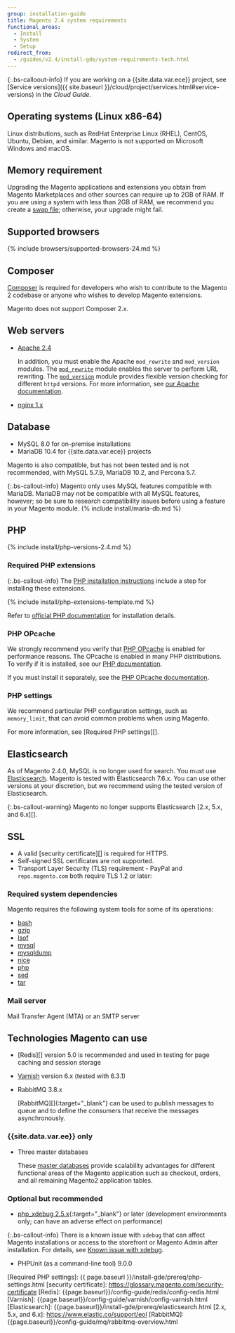 ```yaml
---
group: installation-guide
title: Magento 2.4 system requirements
functional_areas:
  - Install
  - System
  - Setup
redirect_from:
  - /guides/v2.4/install-gde/system-requirements-tech.html
---
```


{:.bs-calloout-info}
If you are working on a {{site.data.var.ece}} project, see [Service versions]({{ site.baseurl }}/cloud/project/services.html#service-versions) in the _Cloud Guide_.

## Operating systems (Linux x86-64)

Linux distributions, such as RedHat Enterprise Linux (RHEL), CentOS, Ubuntu, Debian, and similar.
Magento is not supported on Microsoft Windows and macOS.

## Memory requirement

Upgrading the Magento applications and extensions you obtain from Magento Marketplaces and other sources can require up to 2GB of RAM. If you are using a system with less than 2GB of RAM, we recommend you create a [swap file](https://support.magento.com/hc/en-us/articles/360032980432); otherwise, your upgrade might fail.

## Supported browsers

{% include browsers/supported-browsers-24.md %}

## Composer

[Composer][] is required for developers who wish to contribute to the Magento 2 codebase or anyone who wishes to develop Magento extensions.

Magento does not support Composer 2.x.

## Web servers

*  [Apache 2.4][]

   In addition, you must enable the Apache `mod_rewrite` and `mod_version` modules. The [`mod_rewrite`][] module enables the server to perform URL rewriting. The [`mod_version`][] module provides flexible version checking for different `httpd` versions. For more information, see [our Apache documentation][].

*  [nginx 1.x][]

## Database

*  MySQL 8.0 for on-premise installations
*  MariaDB 10.4 for {{site.data.var.ece}} projects

Magento is also compatible, but has not been tested and is not recommended, with MySQL 5.7.9, MariaDB 10.2, and Percona 5.7.

{:.bs-callout-info}
Magento only uses MySQL features compatible with MariaDB. MariaDB may not be compatible with all MySQL features, however; so be sure to research compatibility issues before using a feature in your Magento module. {% include install/maria-db.md %}

## PHP

{% include install/php-versions-2.4.md %}

### Required PHP extensions

{:.bs-callout-info}
The [PHP installation instructions][] include a step for installing these extensions.

<!--{% assign packages = site.data.codebase.v2_4.open-source.composer_lock.packages %}-->
{% include install/php-extensions-template.md %}

Refer to [official PHP documentation][] for installation details.

### PHP OPcache

We strongly recommend you verify that [PHP OPcache][] is enabled for performance reasons. The OPcache is enabled in many PHP distributions. To verify if it is installed, see our [PHP documentation][].

If you must install it separately, see the [PHP OPcache documentation][].

### PHP settings

We recommend particular PHP configuration settings, such as `memory_limit`, that can avoid common problems when using Magento.

For more information, see [Required PHP settings][].

## Elasticsearch

As of Magento 2.4.0, MySQL is no longer used for search. You must use [Elasticsearch]({{page.baseurl}}/install-gde/prereq/elasticsearch.html). Magento is tested with Elasticsearch 7.6.x. You can use other versions at your discretion, but we recommend using the tested version of Elasticsearch.

{:.bs-callout-warning}
Magento no longer supports Elasticsearch [2.x, 5.x, and 6.x][].

## SSL

*  A valid [security certificate][] is required for HTTPS.
*  Self-signed SSL certificates are not supported.
*  Transport Layer Security (TLS) requirement - PayPal and `repo.magento.com` both require TLS 1.2 or later:

### Required system dependencies

Magento requires the following system tools for some of its operations:

*  [bash][]
*  [gzip][]
*  [lsof][]
*  [mysql][]
*  [mysqldump][]
*  [nice][]
*  [php][]
*  [sed][]
*  [tar][]

### Mail server

Mail Transfer Agent (MTA) or an SMTP server

## Technologies Magento can use

*  [Redis][] version 5.0 is recommended and used in testing for page caching and session storage
*  [Varnish]({{page.baseurl}}/config-guide/varnish/config-varnish.html) version 6.x (tested with 6.3.1)

*  RabbitMQ 3.8.x

   [RabbitMQ][]{:target="_blank"} can be used to publish messages to queue and to define the consumers that receive the messages asynchronously.

### {{site.data.var.ee}} only

*  Three master databases

   These [master databases][] provide scalability advantages for different functional areas of the Magento application such as checkout, orders, and all remaining Magento2 application tables.

### Optional but recommended

*  [php_xdebug 2.5.x][]{:target="_blank"} or later (development environments only; can have an adverse effect on performance)

{:.bs-callout-info}
There is a known issue with `xdebug` that can affect Magento installations or access to the storefront or Magento Admin after installation. For details, see [Known issue with xdebug][].

*  PHPUnit (as a command-line tool) 9.0.0

<!-- Link Definitions -->
[`mcrypt`]: http://php.net/manual/en/book.mcrypt.php
[Known issue with xdebug]: https://support.magento.com/hc/en-us/articles/360034242212
[php_xdebug 2.5.x]: http://xdebug.org/download.php
[master databases]: {{page.baseurl}}/config-guide/multi-master/multi-master.html
[bash]: https://www.gnu.org/software/bash/
[gzip]: https://www.gzip.org/
[lsof]: https://linux.die.net/man/8/lsof
[mysql]: https://www.mysql.com/
[mysqldump]: https://dev.mysql.com/doc/refman/8.0/en/mysqldump.html
[nice]: https://linux.die.net/man/1/nice
[php]: http://www.php.net/
[sed]: https://www.gnu.org/software/sed/manual/sed.html
[tar]: https://linux.die.net/man/1/tar
[Composer]: https://glossary.magento.com/composer
[Apache 2.4]: http://httpd.apache.org/download.cgi
[`mod_rewrite`]: https://httpd.apache.org/docs/2.4/mod/mod_rewrite.html
[`mod_version`]: https://httpd.apache.org/docs/2.4/mod/mod_version.html
[our Apache documentation]: {{page.baseurl}}/install-gde/prereq/apache.html
[nginx 1.x]: https://nginx.org/en/download.html
[ZenHub board]: https://app.zenhub.com/workspace/o/magento-engcom/php-7.2-support/boards?repos=116423356,116426364,115111902
[PHP installation instructions]: prereq/php-settings.html
[official PHP documentation]: http://php.net/manual/en/extensions.php
[PHP OPcache]: http://php.net/manual/en/intro.opcache.php
[PHP documentation]: prereq/php-settings.html
[PHP OPcache documentation]: http://php.net/manual/en/opcache.setup.php
[Required PHP settings]: {{ page.baseurl }}/install-gde/prereq/php-settings.html
[security certificate]: https://glossary.magento.com/security-certificate
[Redis]: {{page.baseurl}}/config-guide/redis/config-redis.html
[Varnish]: {{page.baseurl}}/config-guide/varnish/config-varnish.html
[Elasticsearch]: {{page.baseurl}}/install-gde/prereq/elasticsearch.html
[2.x, 5.x, and 6.x]: https://www.elastic.co/support/eol
[RabbitMQ]: {{page.baseurl}}/config-guide/mq/rabbitmq-overview.html
